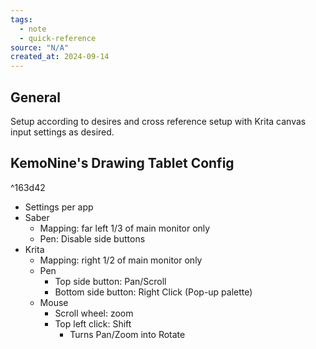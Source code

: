 ```yaml
---
tags:
  - note
  - quick-reference
source: "N/A"
created_at: 2024-09-14
---
```


## General

Setup according to desires and cross reference setup with Krita canvas input settings as desired.

## KemoNine's Drawing Tablet Config

^163d42

- Settings per app
- Saber
	- Mapping: far left 1/3 of main monitor only
	- Pen: Disable side buttons
- Krita
	- Mapping: right 1/2 of main monitor only
	- Pen
		- Top side button: Pan/Scroll
		- Bottom side button: Right Click (Pop-up palette)
	- Mouse
		- Scroll wheel: zoom
		- Top left click: Shift
			-  Turns Pan/Zoom into Rotate
